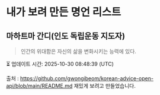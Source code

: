 # 내가 보려 만든 명언 리스트

##  마하트마 간디(인도 독립운동 지도자)
> 인간의 위대함은 자신의 삶을 변화시키는 능력에 있다.


⏳ 업데이트 시간: 2025-10-30 08:48:39 (UTC)

출처 : https://github.com/gwongibeom/korean-advice-open-api/blob/main/README.md
재밌게 보려고 만들었습니다.
